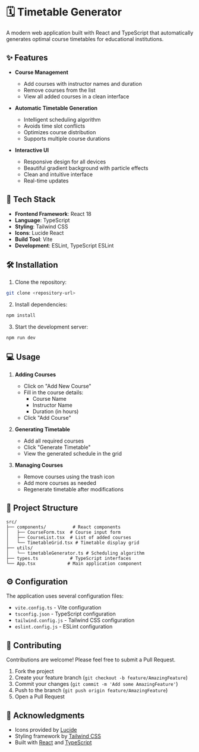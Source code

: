 # 🗓 Timetable Generator

A modern web application built with React and TypeScript that automatically generates optimal course timetables for educational institutions.

## ✨ Features

- **Course Management**
  - Add courses with instructor names and duration
  - Remove courses from the list
  - View all added courses in a clean interface

- **Automatic Timetable Generation**
  - Intelligent scheduling algorithm
  - Avoids time slot conflicts
  - Optimizes course distribution
  - Supports multiple course durations

- **Interactive UI**
  - Responsive design for all devices
  - Beautiful gradient background with particle effects
  - Clean and intuitive interface
  - Real-time updates

## 🚀 Tech Stack

- **Frontend Framework**: React 18
- **Language**: TypeScript
- **Styling**: Tailwind CSS
- **Icons**: Lucide React
- **Build Tool**: Vite
- **Development**: ESLint, TypeScript ESLint

## 🛠 Installation

1. Clone the repository:
```bash
git clone <repository-url>
```

2. Install dependencies:
```bash
npm install
```

3. Start the development server:
```bash
npm run dev
```

## 💻 Usage

1. **Adding Courses**
   - Click on "Add New Course"
   - Fill in the course details:
     - Course Name
     - Instructor Name
     - Duration (in hours)
   - Click "Add Course"

2. **Generating Timetable**
   - Add all required courses
   - Click "Generate Timetable"
   - View the generated schedule in the grid

3. **Managing Courses**
   - Remove courses using the trash icon
   - Add more courses as needed
   - Regenerate timetable after modifications

## 🎯 Project Structure

```
src/
├── components/          # React components
│   ├── CourseForm.tsx  # Course input form
│   ├── CourseList.tsx  # List of added courses
│   └── TimetableGrid.tsx # Timetable display grid
├── utils/
│   └── timetableGenerator.ts # Scheduling algorithm
├── types.ts            # TypeScript interfaces
└── App.tsx            # Main application component
```

## ⚙️ Configuration

The application uses several configuration files:

- `vite.config.ts` - Vite configuration
- `tsconfig.json` - TypeScript configuration
- `tailwind.config.js` - Tailwind CSS configuration
- `eslint.config.js` - ESLint configuration

## 🤝 Contributing

Contributions are welcome! Please feel free to submit a Pull Request.

1. Fork the project
2. Create your feature branch (`git checkout -b feature/AmazingFeature`)
3. Commit your changes (`git commit -m 'Add some AmazingFeature'`)
4. Push to the branch (`git push origin feature/AmazingFeature`)
5. Open a Pull Request
   
## 🙏 Acknowledgments

- Icons provided by [Lucide](https://lucide.dev/)
- Styling framework by [Tailwind CSS](https://tailwindcss.com/)
- Built with [React](https://reactjs.org/) and [TypeScript](https://www.typescriptlang.org/)
